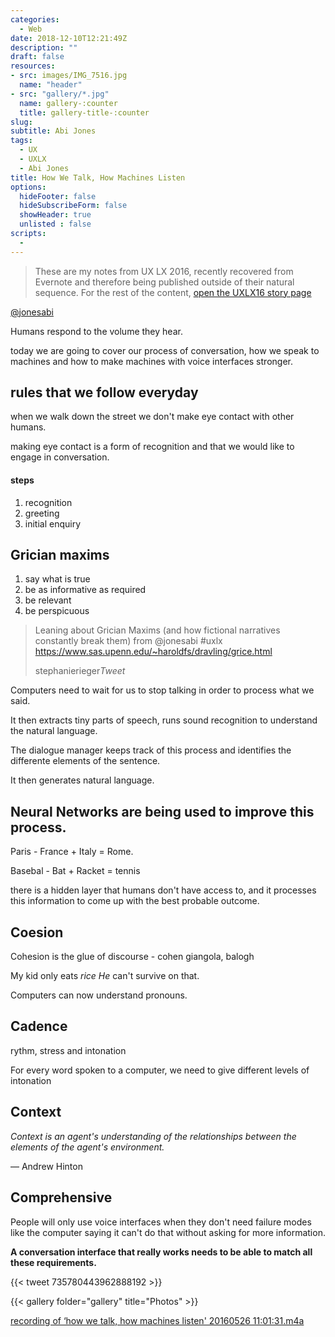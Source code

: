 ```yaml
---
categories: 
  - Web
date: 2018-12-10T12:21:49Z
description: ""
draft: false
resources: 
- src: images/IMG_7516.jpg
  name: "header"
- src: "gallery/*.jpg"
  name: gallery-:counter
  title: gallery-title-:counter
slug:
subtitle: Abi Jones
tags: 
  - UX
  - UXLX
  - Abi Jones
title: How We Talk, How Machines Listen
options:
  hideFooter: false
  hideSubscribeForm: false
  showHeader: true
  unlisted : false
scripts:
  - 
---
```


<blockquote class="blockquote blockquote-default">
  <p class="mb-0">These are my notes from UX LX 2016, recently recovered from Evernote and therefore being published outside of their natural sequence. For the rest of the content, <a href="/story/uxlx16/">open the UXLX16 story page</a> </p>
</blockquote>

<a href="https://twitter.com/jonesabi">@jonesabi</a>

Humans respond to the volume they hear.

today we are going to cover our process of conversation, how we speak to machines and how to make machines with voice interfaces stronger.

## rules that we follow everyday

when we walk down the street we don't make eye contact with other humans.

making eye contact is a form of recognition and that we would like to engage in conversation.

#### steps

1. recognition
2. greeting
3. initial enquiry

## Grician maxims

1. say what is true
2. be as informative as required
3. be relevant
4. be perspicuous

<blockquote class="blockquote">
  <p class="mb-0">Leaning about Grician Maxims (and how fictional narratives constantly break them) from @jonesabi #uxlx <a href="https://www.sas.upenn.edu/~haroldfs/dravling/grice.html">https://www.sas.upenn.edu/~haroldfs/dravling/grice.html</a></p>
  <footer class="blockquote-footer">stephanierieger<cite title="Source Title">Tweet</cite></footer>
</blockquote>

Computers need to wait for us to stop talking in order to process what we said.

It then extracts tiny parts of speech, runs sound recognition to understand the natural language.

The dialogue manager keeps track of this process and identifies the differente elements of the sentence.

It then generates natural language.

## Neural Networks are being used to improve this process.

Paris - France + Italy = Rome.

Basebal - Bat + Racket = tennis

there is a hidden layer that humans don't have access to, and it processes this information to come up with the best probable outcome.

## Coesion

Cohesion is the glue of discourse - cohen giangola, balogh

My kid only eats *rice* *He* can't survive on that.

Computers can now understand pronouns.

## Cadence

rythm, stress and intonation

For every word spoken to a computer, we need to give different levels of intonation

## Context

*Context is an agent's understanding of the relationships between the elements of the agent's environment.*

— Andrew Hinton

## Comprehensive

People will only use voice interfaces when they don't need failure modes like the computer saying it can't do that without asking for more information.

**A conversation interface that really works needs to be able to match all these requirements.**



<!-- ![img](images/6E7B9503-2368-4E3C-8258-DD1D8980C751.png) | **davilagrau** Really interesting talk about voice interfaces by @jonesabi More info here <https://t.co/IYWEAg95hn> #uxlx #design #ux [26/05/16 11:31](https://twitter.com/davilagrau/status/735780443962888192) -->

{{< tweet 735780443962888192 >}}

{{< gallery folder="gallery" title="Photos" >}}

[recording of ‘how we talk, how machines listen' 20160526 11:01:31.m4a](audio/Evernote%2020160526%2011%3A01%3A31.m4a)